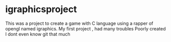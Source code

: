 # igraphicsproject
This was a project to create a game with C language using a rapper of opengl named igraphics.
My first project , had many troubles 
Poorly created
I dont even know git that much
